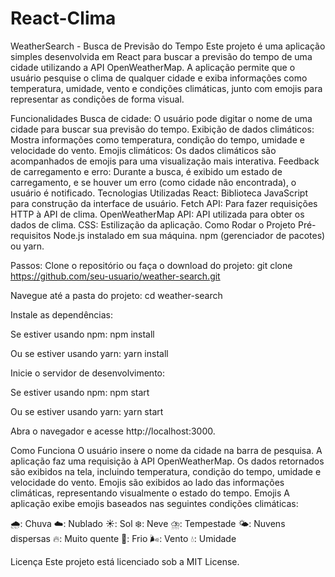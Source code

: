 # React-Clima
WeatherSearch - Busca de Previsão do Tempo
Este projeto é uma aplicação simples desenvolvida em React para buscar a previsão do tempo de uma cidade utilizando a API OpenWeatherMap. A aplicação permite que o usuário pesquise o clima de qualquer cidade e exiba informações como temperatura, umidade, vento e condições climáticas, junto com emojis para representar as condições de forma visual.

Funcionalidades
Busca de cidade: O usuário pode digitar o nome de uma cidade para buscar sua previsão do tempo.
Exibição de dados climáticos: Mostra informações como temperatura, condição do tempo, umidade e velocidade do vento.
Emojis climáticos: Os dados climáticos são acompanhados de emojis para uma visualização mais interativa.
Feedback de carregamento e erro: Durante a busca, é exibido um estado de carregamento, e se houver um erro (como cidade não encontrada), o usuário é notificado.
Tecnologias Utilizadas
React: Biblioteca JavaScript para construção da interface de usuário.
Fetch API: Para fazer requisições HTTP à API de clima.
OpenWeatherMap API: API utilizada para obter os dados de clima.
CSS: Estilização da aplicação.
Como Rodar o Projeto
Pré-requisitos
Node.js instalado em sua máquina.
npm (gerenciador de pacotes) ou yarn.

Passos:
Clone o repositório ou faça o download do projeto:
git clone https://github.com/seu-usuario/weather-search.git

Navegue até a pasta do projeto:
cd weather-search

Instale as dependências:

Se estiver usando npm:
npm install

Ou se estiver usando yarn:
yarn install

Inicie o servidor de desenvolvimento:

Se estiver usando npm:
npm start

Ou se estiver usando yarn:
yarn start

Abra o navegador e acesse http://localhost:3000.

Como Funciona
O usuário insere o nome da cidade na barra de pesquisa.
A aplicação faz uma requisição à API OpenWeatherMap.
Os dados retornados são exibidos na tela, incluindo temperatura, condição do tempo, umidade e velocidade do vento.
Emojis são exibidos ao lado das informações climáticas, representando visualmente o estado do tempo.
Emojis
A aplicação exibe emojis baseados nas seguintes condições climáticas:

🌧️: Chuva
☁️: Nublado
☀️: Sol
❄️: Neve
⛈️: Tempestade
🌤️: Nuvens dispersas
🔥: Muito quente
🧣: Frio
🌬️: Vento
💧: Umidade

Licença
Este projeto está licenciado sob a MIT License.
